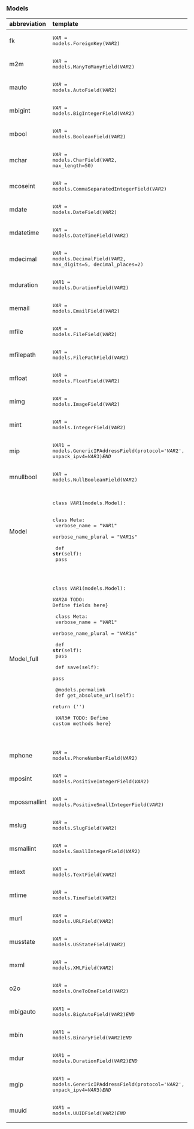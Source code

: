 ### Models

|abbreviation|template|
|:--|:--|
|fk|<pre>$VAR$ = models.ForeignKey($VAR2$)</pre>|
|m2m|<pre>$VAR$ = models.ManyToManyField($VAR2$)</pre>|
|mauto|<pre>$VAR$ = models.AutoField($VAR2$)</pre>|
|mbigint|<pre>$VAR$ = models.BigIntegerField($VAR2$)</pre>|
|mbool|<pre>$VAR$ = models.BooleanField($VAR2$)</pre>|
|mchar|<pre>$VAR$ = models.CharField($VAR2$, max_length=50)</pre>|
|mcoseint|<pre>$VAR$ = models.CommaSeparatedIntegerField($VAR2$)</pre>|
|mdate|<pre>$VAR$ = models.DateField($VAR2$)</pre>|
|mdatetime|<pre>$VAR$ = models.DateTimeField($VAR2$)</pre>|
|mdecimal|<pre>$VAR$ = models.DecimalField($VAR2$, max_digits=5, decimal_places=2)</pre>|
|mduration|<pre>$VAR1$ = models.DurationField($VAR2$)</pre>|
|memail|<pre>$VAR$ = models.EmailField($VAR2$)</pre>|
|mfile|<pre>$VAR$ = models.FileField($VAR2$)</pre>|
|mfilepath|<pre>$VAR$ = models.FilePathField($VAR2$)</pre>|
|mfloat|<pre>$VAR$ = models.FloatField($VAR2$)</pre>|
|mimg|<pre>$VAR$ = models.ImageField($VAR2$)</pre>|
|mint|<pre>$VAR$ = models.IntegerField($VAR2$)</pre>|
|mip|<pre>$VAR1$ = models.GenericIPAddressField(protocol='$VAR2$', unpack_ipv4=$VAR3$)$END$</pre>|
|mnullbool|<pre>$VAR$ = models.NullBooleanField($VAR2$)</pre>|
|Model|<pre><br>class $VAR1$(models.Model):<br><br>    class Meta:<br>        verbose_name = "$VAR1$"<br>        verbose_name_plural = "$VAR1$s"<br><br>    def __str__(self):<br>        pass<br>    </pre>|
|Model_full|<pre><br>class $VAR1$(models.Model):<br>    $VAR2$# TODO: Define fields here}<br><br>    class Meta:<br>        verbose_name = "$VAR1$"<br>        verbose_name_plural = "$VAR1$s"<br><br>    def __str__(self):<br>        pass<br><br>    def save(self):<br>        pass<br><br>    @models.permalink<br>    def get_absolute_url(self):<br>        return ('')<br><br>    $VAR3$# TODO: Define custom methods here}<br><br>    </pre>|
|mphone|<pre>$VAR$ = models.PhoneNumberField($VAR2$)</pre>|
|mposint|<pre>$VAR$ = models.PositiveIntegerField($VAR2$)</pre>|
|mpossmallint|<pre>$VAR$ = models.PositiveSmallIntegerField($VAR2$)</pre>|
|mslug|<pre>$VAR$ = models.SlugField($VAR2$)</pre>|
|msmallint|<pre>$VAR$ = models.SmallIntegerField($VAR2$)</pre>|
|mtext|<pre>$VAR$ = models.TextField($VAR2$)</pre>|
|mtime|<pre>$VAR$ = models.TimeField($VAR2$)</pre>|
|murl|<pre>$VAR$ = models.URLField($VAR2$)</pre>|
|musstate|<pre>$VAR$ = models.USStateField($VAR2$)</pre>|
|mxml|<pre>$VAR$ = models.XMLField($VAR2$)</pre>|
|o2o|<pre>$VAR$ = models.OneToOneField($VAR2$)</pre>|
|mbigauto|<pre>$VAR1$ = models.BigAutoField($VAR2$)$END$</pre>|
|mbin|<pre>$VAR1$ = models.BinaryField($VAR2$)$END$</pre>|
|mdur|<pre>$VAR1$ = models.DurationField($VAR2$)$END$</pre>|
|mgip|<pre>$VAR1$ = models.GenericIPAddressField(protocol='$VAR2$', unpack_ipv4=$VAR3$)$END$</pre>|
|muuid|<pre>$VAR1$ = models.UUIDField($VAR2$)$END$</pre>|
